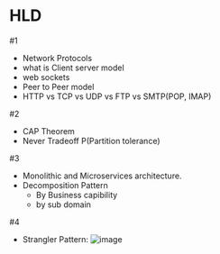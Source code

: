# HLD
#1
 - Network Protocols
 - what is Client server model
 - web sockets
 - Peer to Peer model
 - HTTP vs TCP vs UDP vs FTP vs SMTP(POP, IMAP)

#2
 - CAP Theorem
 - Never Tradeoff P(Partition tolerance)

#3
 - Monolithic and Microservices architecture.
 - Decomposition Pattern
     - By Business capibility
     - by sub domain

#4
 - Strangler Pattern:
   ![image](https://github.com/hs19980912/HLD/assets/63532987/cfd19c2c-fe4c-4517-ab46-f938e3ef6430)
